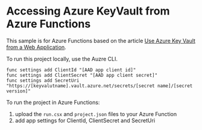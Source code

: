 # Accessing Azure KeyVault from Azure Functions

This sample is for Azure Functions based on the article [Use Azure Key Vault from a Web Application](https://docs.microsoft.com/en-us/azure/key-vault/key-vault-use-from-web-application).

To run this project locally, use the Auzre CLI.

    func settings add ClientId "[AAD app client id]"
    func settings add ClientSecret "[AAD app client secret]"
    func settings add SecretUri "https://[keyvalutname].vault.azure.net/secrets/[secret name]/[secret version]"

To run the project in Azure Functions:
1. upload the `run.csx` and `project.json` files to your Azure Function
2. add app settings for ClientId, ClientSecret and SecretUri